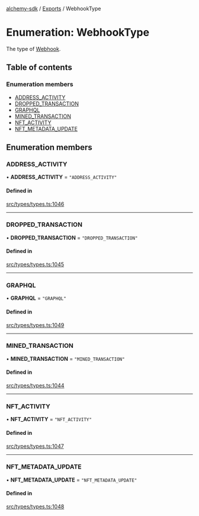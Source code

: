 [alchemy-sdk](../README.md) / [Exports](../modules.md) / WebhookType

# Enumeration: WebhookType

The type of [Webhook](../interfaces/Webhook.md).

## Table of contents

### Enumeration members

- [ADDRESS\_ACTIVITY](WebhookType.md#address_activity)
- [DROPPED\_TRANSACTION](WebhookType.md#dropped_transaction)
- [GRAPHQL](WebhookType.md#graphql)
- [MINED\_TRANSACTION](WebhookType.md#mined_transaction)
- [NFT\_ACTIVITY](WebhookType.md#nft_activity)
- [NFT\_METADATA\_UPDATE](WebhookType.md#nft_metadata_update)

## Enumeration members

### ADDRESS\_ACTIVITY

• **ADDRESS\_ACTIVITY** = `"ADDRESS_ACTIVITY"`

#### Defined in

[src/types/types.ts:1046](https://github.com/alchemyplatform/alchemy-sdk-js/blob/7ae04a5/src/types/types.ts#L1046)

___

### DROPPED\_TRANSACTION

• **DROPPED\_TRANSACTION** = `"DROPPED_TRANSACTION"`

#### Defined in

[src/types/types.ts:1045](https://github.com/alchemyplatform/alchemy-sdk-js/blob/7ae04a5/src/types/types.ts#L1045)

___

### GRAPHQL

• **GRAPHQL** = `"GRAPHQL"`

#### Defined in

[src/types/types.ts:1049](https://github.com/alchemyplatform/alchemy-sdk-js/blob/7ae04a5/src/types/types.ts#L1049)

___

### MINED\_TRANSACTION

• **MINED\_TRANSACTION** = `"MINED_TRANSACTION"`

#### Defined in

[src/types/types.ts:1044](https://github.com/alchemyplatform/alchemy-sdk-js/blob/7ae04a5/src/types/types.ts#L1044)

___

### NFT\_ACTIVITY

• **NFT\_ACTIVITY** = `"NFT_ACTIVITY"`

#### Defined in

[src/types/types.ts:1047](https://github.com/alchemyplatform/alchemy-sdk-js/blob/7ae04a5/src/types/types.ts#L1047)

___

### NFT\_METADATA\_UPDATE

• **NFT\_METADATA\_UPDATE** = `"NFT_METADATA_UPDATE"`

#### Defined in

[src/types/types.ts:1048](https://github.com/alchemyplatform/alchemy-sdk-js/blob/7ae04a5/src/types/types.ts#L1048)
